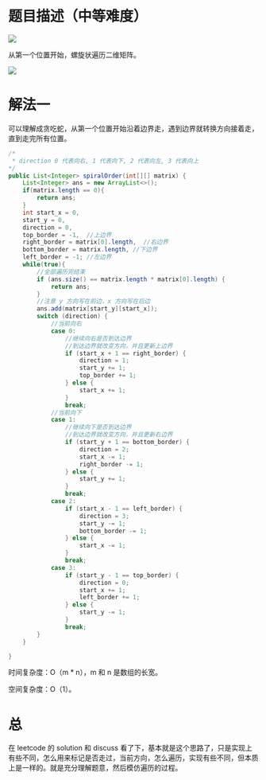 # 题目描述（中等难度）

![](https://windliang.oss-cn-beijing.aliyuncs.com/54.jpg)

从第一个位置开始，螺旋状遍历二维矩阵。

![](https://windliang.oss-cn-beijing.aliyuncs.com/54_2.jpg)

# 解法一

可以理解成贪吃蛇，从第一个位置开始沿着边界走，遇到边界就转换方向接着走，直到走完所有位置。

```java
/*
 * direction 0 代表向右, 1 代表向下, 2 代表向左, 3 代表向上
*/
public List<Integer> spiralOrder(int[][] matrix) {
    List<Integer> ans = new ArrayList<>();
    if(matrix.length == 0){
        return ans;
    }
    int start_x = 0, 
    start_y = 0,
    direction = 0, 
    top_border = -1,  //上边界
    right_border = matrix[0].length,  //右边界
    bottom_border = matrix.length, //下边界
    left_border = -1; //左边界
    while(true){
        //全部遍历完结束
        if (ans.size() == matrix.length * matrix[0].length) {
            return ans;
        }
		//注意 y 方向写在前边，x 方向写在后边
        ans.add(matrix[start_y][start_x]);
        switch (direction) {
            //当前向右
            case 0:
                //继续向右是否到达边界
                //到达边界就改变方向，并且更新上边界
                if (start_x + 1 == right_border) {
                    direction = 1;
                    start_y += 1;
                    top_border += 1;
                } else {
                    start_x += 1;
                }
                break;
            //当前向下
            case 1:
                //继续向下是否到达边界
                //到达边界就改变方向，并且更新右边界
                if (start_y + 1 == bottom_border) {
                    direction = 2;
                    start_x -= 1;
                    right_border -= 1;
                } else {
                    start_y += 1;
                }
                break;
            case 2:
                if (start_x - 1 == left_border) {
                    direction = 3;
                    start_y -= 1;
                    bottom_border -= 1;
                } else {
                    start_x -= 1;
                }
                break;
            case 3:
                if (start_y - 1 == top_border) {
                    direction = 0;
                    start_x += 1;
                    left_border += 1;
                } else {
                    start_y -= 1;
                }
                break;
        }
    }

}
```

时间复杂度：O（m * n），m 和 n 是数组的长宽。

空间复杂度：O（1）。

# 总

在 leetcode 的 solution 和 discuss 看了下，基本就是这个思路了，只是实现上有些不同，怎么用来标记是否走过，当前方向，怎么遍历，实现有些不同，但本质上是一样的。就是充分理解题意，然后模仿遍历的过程。